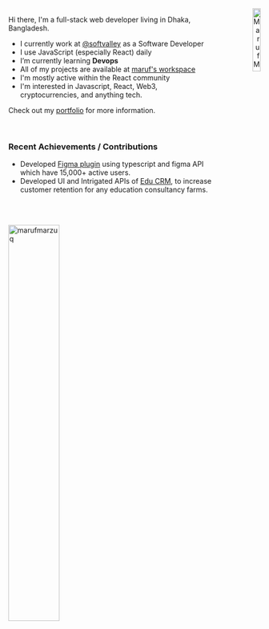 <div align="right">
  <a href="https://app.daily.dev/marufmarzuq"><img src="https://api.daily.dev/devcards/55e9b230affe49f7b8f124f4c2aab434.png?r=akg" width="18%" align="right" alt="Maruf Marzuq's Dev Card"/></a>
</div>
<div align="left">
  <p>Hi there, I'm a full-stack web developer living in Dhaka, Bangladesh.</p>

- I currently work at [@softvalley](https://github.com/Soft-Valley) as a Software Developer
- I use JavaScript (especially React) daily
- I’m currently learning **Devops**
- All of my projects are available at [maruf's workspace](https://marufmarzuq.vercel.app/work)
- I'm mostly active within the React community
- I'm interested in Javascript, React, Web3, cryptocurrencies, and anything tech.

Check out my [portfolio](https://marufmarzuq.vercel.app) for more information.
</div>
<br/>
<div>
  
### Recent Achievements / Contributions

* Developed [Figma plugin](https://www.figma.com/community/plugin/1209922740177393208) using typescript and figma API which have 15,000+ active users.
* Developed UI and Intrigated APIs of [Edu CRM](https://softvalley.net/product/educrm), to increase customer retention for any education consultancy farms.
</div>
<br/>
<br/>
<p><img  width="45%" src="https://github-readme-streak-stats.herokuapp.com/?user=marufmarzuq&theme=transparent&hide_border=true&hide_current_streak=true" alt="marufmarzuq" /></p>

